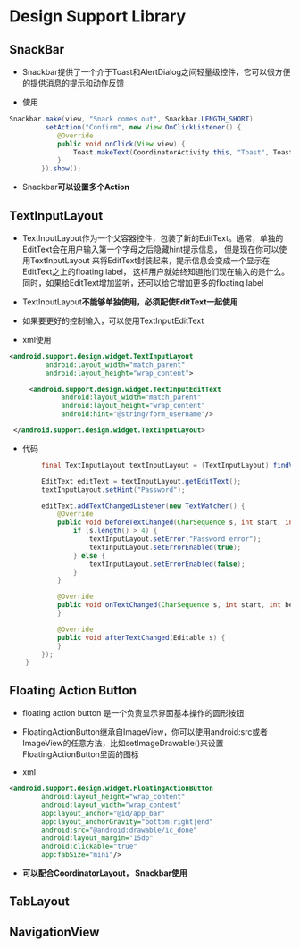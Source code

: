 # Design Support Library

## SnackBar

- Snackbar提供了一个介于Toast和AlertDialog之间轻量级控件，它可以很方便的提供消息的提示和动作反馈

- 使用

```java
Snackbar.make(view, "Snack comes out", Snackbar.LENGTH_SHORT)
        .setAction("Confirm", new View.OnClickListener() {
            @Override
            public void onClick(View view) {
                Toast.makeText(CoordinatorActivity.this, "Toast", Toast.LENGTH_SHORT).show();
            }
        }).show();
```

- Snackbar**可以设置多个Action**


## TextInputLayout

- TextInputLayout作为一个父容器控件，包装了新的EditText。通常，单独的EditText会在用户输入第一个字母之后隐藏hint提示信息，
 但是现在你可以使用TextInputLayout 来将EditText封装起来，提示信息会变成一个显示在EditText之上的floating label，
 这样用户就始终知道他们现在输入的是什么。同时，如果给EditText增加监听，还可以给它增加更多的floating label

- TextInputLayout**不能够单独使用，必须配使EditText一起使用**

- 如果要更好的控制输入，可以使用TextInputEditText

- xml使用

```xml
<android.support.design.widget.TextInputLayout
         android:layout_width="match_parent"
         android:layout_height="wrap_content">

     <android.support.design.widget.TextInputEditText
             android:layout_width="match_parent"
             android:layout_height="wrap_content"
             android:hint="@string/form_username"/>

 </android.support.design.widget.TextInputLayout>
```

- 代码

```java
        final TextInputLayout textInputLayout = (TextInputLayout) findViewById(R.id.til_pwd);

        EditText editText = textInputLayout.getEditText();
        textInputLayout.setHint("Password");

        editText.addTextChangedListener(new TextWatcher() {
            @Override
            public void beforeTextChanged(CharSequence s, int start, int count, int after) {
                if (s.length() > 4) {
                    textInputLayout.setError("Password error");
                    textInputLayout.setErrorEnabled(true);
                } else {
                    textInputLayout.setErrorEnabled(false);
                }
            }

            @Override
            public void onTextChanged(CharSequence s, int start, int before, int count) {
            }

            @Override
            public void afterTextChanged(Editable s) {
            }
        });
    }
```

## Floating Action Button

- floating action button 是一个负责显示界面基本操作的圆形按钮

- FloatingActionButton继承自ImageView，你可以使用android:src或者ImageView的任意方法，比如setImageDrawable()来设置FloatingActionButton里面的图标

- xml

```xml
<android.support.design.widget.FloatingActionButton
        android:layout_height="wrap_content"
        android:layout_width="wrap_content"
        app:layout_anchor="@id/app_bar"
        app:layout_anchorGravity="bottom|right|end"
        android:src="@android:drawable/ic_done"
        android:layout_margin="15dp"
        android:clickable="true"
        app:fabSize="mini"/>
```

- **可以配合CoordinatorLayout， Snackbar使用**

## TabLayout

## NavigationView
